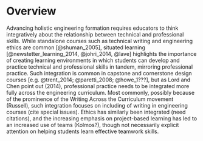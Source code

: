 # Overview

Advancing holistic engineering formation requires educators to think integratively about the relationship between technical and professional skills. While standalone courses such as technical writing and engineering ethics are common [@shuman_2005], situated learning [@newstetter_learning_2014, @johri_2014, @lave] highlights the importance of creating learning environments in which students can develop and practice technical and professional skills in tandem, mirroring professional practice. Such integration is common in capstone and cornerstone design courses [e.g. @trent_2014; @paretti_2008; @howe_1???], but as Lord and Chen point out (2014), professional practice needs to be integrated more fully across the engineering curriculum.  Most commonly, possibly because of the prominence of the Writing Across the Curriculum movement (Russell), such integration focuses on including of writing in engineering courses (cite special issues). Ethics has similarly been integrated (need citations), and the increasing emphasis on project-based learning has led to an increased use of teams (Kolmos?), though not necessarily explicit attention on helping students learn effective teamwork skills.
